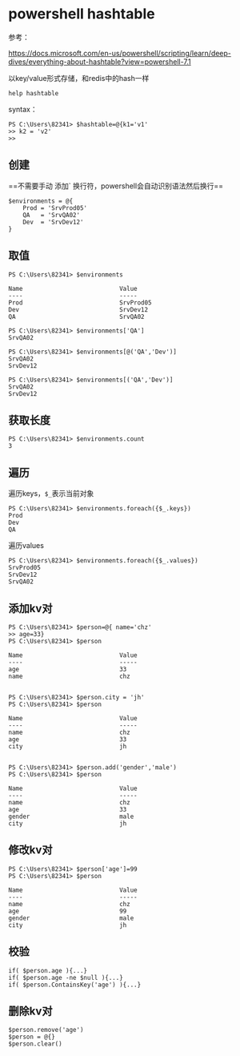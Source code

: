 # powershell hashtable

参考：

https://docs.microsoft.com/en-us/powershell/scripting/learn/deep-dives/everything-about-hashtable?view=powershell-7.1

以key/value形式存储，和redis中的hash一样

`help hashtable`

syntax：

```
PS C:\Users\82341> $hashtable=@{k1='v1'
>> k2 = 'v2'
>>
```

## 创建

==不需要手动 添加` 换行符，powershell会自动识别语法然后换行==

```
$environments = @{
    Prod = 'SrvProd05'
    QA   = 'SrvQA02'
    Dev  = 'SrvDev12'
}
```

## 取值

```
PS C:\Users\82341> $environments

Name                           Value
----                           -----
Prod                           SrvProd05
Dev                            SrvDev12
QA                             SrvQA02

PS C:\Users\82341> $environments['QA']
SrvQA02

PS C:\Users\82341> $environments[@('QA','Dev')]
SrvQA02
SrvDev12

PS C:\Users\82341> $environments[('QA','Dev')]
SrvQA02
SrvDev12
```

## 获取长度

```
PS C:\Users\82341> $environments.count
3
```

## 遍历

遍历keys，`$_`表示当前对象

```
PS C:\Users\82341> $environments.foreach({$_.keys})
Prod
Dev
QA
```

遍历values

```
PS C:\Users\82341> $environments.foreach({$_.values})
SrvProd05
SrvDev12
SrvQA02
```

## 添加kv对

```
PS C:\Users\82341> $person=@{ name='chz'
>> age=33}
PS C:\Users\82341> $person

Name                           Value
----                           -----
age                            33
name                           chz


PS C:\Users\82341> $person.city = 'jh'
PS C:\Users\82341> $person

Name                           Value
----                           -----
name                           chz
age                            33
city                           jh


PS C:\Users\82341> $person.add('gender','male')
PS C:\Users\82341> $person

Name                           Value
----                           -----
name                           chz
age                            33
gender                         male
city                           jh
```

## 修改kv对

```
PS C:\Users\82341> $person['age']=99
PS C:\Users\82341> $person

Name                           Value
----                           -----
name                           chz
age                            99
gender                         male
city                           jh
```

## 校验

```
if( $person.age ){...}
if( $person.age -ne $null ){...}
if( $person.ContainsKey('age') ){...}
```

## 删除kv对

```
$person.remove('age')
$person = @{}
$person.clear()
```

